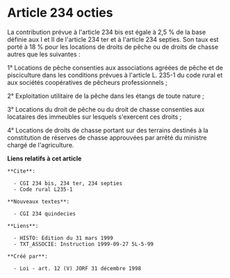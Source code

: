 # Article 234 octies

La contribution prévue à l'article 234 bis est égale à 2,5 % de la base définie aux I et II de l'article 234 ter et à
l'article 234 septies. Son taux est porté à 18 % pour les locations de droits de pêche ou de droits de chasse autres que les
suivantes :

1° Locations de pêche consenties aux associations agréées de pêche et de pisciculture dans les conditions prévues à l'article
L. 235-1 du code rural et aux sociétés coopératives de pêcheurs professionnels ;

2° Exploitation utilitaire de la pêche dans les étangs de toute nature ;

3° Locations du droit de pêche ou du droit de chasse consenties aux locataires des immeubles sur lesquels s'exercent ces
droits ;

4° Locations de droits de chasse portant sur des terrains destinés à la constitution de réserves de chasse approuvées par
arrêté du ministre chargé de l'agriculture.

**Liens relatifs à cet article**

	**Cite**:

	  - CGI 234 bis, 234 ter, 234 septies
	  - Code rural L235-1

	**Nouveaux textes**:

	  - CGI 234 quindecies

	**Liens**:

	  - HISTO: Edition du 31 mars 1999
	  - TXT_ASSOCIE: Instruction 1999-09-27 5L-5-99

	**Créé par**:

	  - Loi - art. 12 (V) JORF 31 décembre 1998
